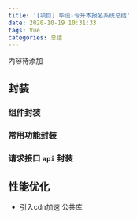 ```yaml
---
title: '[项目] 毕设-专升本报名系统总结'
date: 2020-10-19 10:31:33
tags: Vue
categories: 总结
---
```




内容待添加

<!--more-->





## 封装



### 组件封装



### 常用功能封装



### 请求接口 `api` 封装



## 性能优化

- 引入cdn加速 公共库








